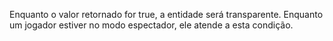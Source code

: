 Enquanto o valor retornado for true, a entidade será transparente. Enquanto um jogador estiver no modo espectador, ele atende a esta condição.